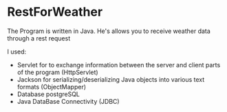 # RestForWeather
The Program is written in Java. He's allows you to receive weather data through a rest request 

I used:
- Servlet for to exchange information between the server and client parts of the program (HttpServlet)
- Jackson for serializing/deserializing Java objects into various text formats (ObjectMapper)
- Database postgreSQL
- Java DataBase Connectivity (JDBC)
